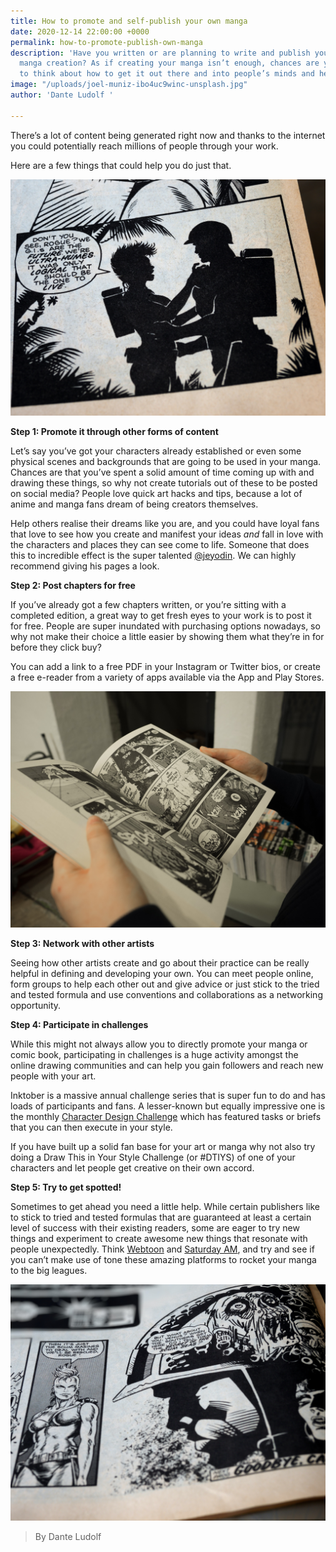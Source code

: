 ```yaml
---
title: How to promote and self-publish your own manga
date: 2020-12-14 22:00:00 +0000
permalink: how-to-promote-publish-own-manga
description: 'Have you written or are planning to write and publish your very own
  manga creation? As if creating your manga isn’t enough, chances are you also have
  to think about how to get it out there and into people’s minds and hearts. '
image: "/uploads/joel-muniz-ibo4uc9winc-unsplash.jpg"
author: 'Dante Ludolf '

---
```

There’s a lot of content being generated right now and thanks to the internet you could potentially reach millions of people through your work.

Here are a few things that could help you do just that.

![](/uploads/brett-jordan-xtpzlk6zlxa-unsplash.jpg)

**Step 1: Promote it through other forms of content**

Let’s say you’ve got your characters already established or even some physical scenes and backgrounds that are going to be used in your manga. Chances are that you’ve spent a solid amount of time coming up with and drawing these things, so why not create tutorials out of these to be posted on social media? People love quick art hacks and tips, because a lot of anime and manga fans dream of being creators themselves.

Help others realise their dreams like you are, and you could have loyal fans that love to see how you create and manifest your ideas _and_ fall in love with the characters and places they can see come to life. Someone that does this to incredible effect is the super talented [@jeyodin](). We can highly recommend giving his pages a look.

**Step 2: Post chapters for free**

If you’ve already got a few chapters written, or you’re sitting with a completed edition, a great way to get fresh eyes to your work is to post it for free. People are super inundated with purchasing options nowadays, so why not make their choice a little easier by showing them what they’re in for before they click buy?

You can add a link to a free PDF in your Instagram or Twitter bios, or create a free e-reader from a variety of apps available via the App and Play Stores.

![](/uploads/miika-laaksonen-nul9apggvgm-unsplash.jpg)

**Step 3: Network with other artists**

Seeing how other artists create and go about their practice can be really helpful in defining and developing your own. You can meet people online, form groups to help each other out and give advice or just stick to the tried and tested formula and use conventions and collaborations as a networking opportunity.

**Step 4: Participate in challenges**

While this might not always allow you to directly promote your manga or comic book, participating in challenges is a huge activity amongst the online drawing communities and can help you gain followers and reach new people with your art.

Inktober is a massive annual challenge series that is super fun to do and has loads of participants and fans. A lesser-known but equally impressive one is the monthly [Character Design Challenge](https://www.facebook.com/groups/CharacterDesignChallenge) which has featured tasks or briefs that you can then execute in your style.

If you have built up a solid fan base for your art or manga why not also try doing a Draw This in Your Style Challenge (or #DTIYS) of one of your characters and let people get creative on their own accord.

**Step 5: Try to get spotted!**

Sometimes to get ahead you need a little help. While certain publishers like to stick to tried and tested formulas that are guaranteed at least a certain level of success with their existing readers, some are eager to try new things and experiment to create awesome new things that resonate with people unexpectedly. Think [Webtoon](https://www.webtoons.com/en/) and [Saturday AM](https://www.saturday-am.com/), and try and see if you can’t make use of tone these amazing platforms to rocket your manga to the big leagues.

![](/uploads/brett-jordan-nrwvt3z5dnc-unsplash.jpg)

> By Dante Ludolf